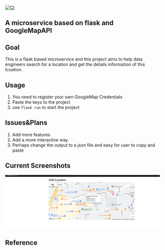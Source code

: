 [![CI](https://github.com/nogibjj/python-template/actions/workflows/cicd.yml/badge.svg)](https://github.com/nogibjj/python-template/actions/workflows/cicd.yml)
## A microservice based on flask and GoogleMapAPI 

## Goal
This is a flask based microservice and this project aims to help data engineers search for a location and get the details information of this lcoation.
## Usage
1. You need to register your own GoogleMap Credentials
2. Paste the keys to the project
3. use `flask run` to start the project

## Issues&Plans
1. Add more features
2. Add a more interactive way.
3. Perhaps change the output to a json file and easy for user to copy and paste

## Current Screenshots
![alt text](sample.png)
## Reference

